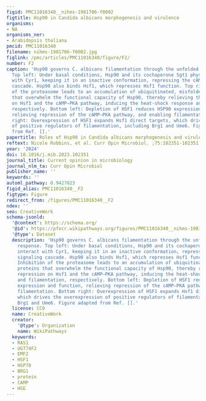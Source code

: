 ```yaml
---
figid: PMC11016340__nihms-1981706-f0002
figtitle: Hsp90 in Candida albicans morphogenesis and virulence
organisms:
- NA
organisms_ner:
- Arabidopsis thaliana
pmcid: PMC11016340
filename: nihms-1981706-f0002.jpg
figlink: /pmc/articles/PMC11016340/figure/F2/
number: F2
caption: 'Hsp90 governs C. albicans filamentation through the unfolded protein response.
  Top left: Under basal conditions, Hsp90 and its cochaperone Sgt1 physically interact
  with Cyr1, keeping it in an inactive conformation, repressing the cAMP–PKA signaling
  cascade. Hsp90 also binds Hsf1, which represses Hsf1 function. Top right: Inhibition
  of the proteasome leads to an accumulation of ubiquitinated, misfolded proteins
  that overwhelm the functional capacity of Hsp90, thereby relieving the repression
  on Hsf1 and the cAMP–PKA pathway, inducing the heat-shock response and filamentation,
  respectively. Bottom left: Depletion of HSF1 reduces HSP90 expression and function,
  relieving repression of the cAMP–PKA pathway, and enabling filamentation. Bottom
  right: Overexpression of HSF1 expands Hsf1 direct targets, which drives the overexpression
  of positive regulators of filamentation, including Brg1 and Ume6. Figure adapted
  from Ref. [].'
papertitle: Roles of Hsp90 in Candida albicans morphogenesis and virulence.
reftext: Nicole Robbins, et al. Curr Opin Microbiol. ;75:102351-102351.
year: '2024'
doi: 10.1016/j.mib.2023.102351
journal_title: Current opinion in microbiology
journal_nlm_ta: Curr Opin Microbiol
publisher_name: ''
keywords: ''
automl_pathway: 0.9427023
figid_alias: PMC11016340__F2
figtype: Figure
redirect_from: /figures/PMC11016340__F2
ndex: ''
seo: CreativeWork
schema-jsonld:
  '@context': https://schema.org/
  '@id': https://pfocr.wikipathways.org/figures/PMC11016340__nihms-1981706-f0002.html
  '@type': Dataset
  description: 'Hsp90 governs C. albicans filamentation through the unfolded protein
    response. Top left: Under basal conditions, Hsp90 and its cochaperone Sgt1 physically
    interact with Cyr1, keeping it in an inactive conformation, repressing the cAMP–PKA
    signaling cascade. Hsp90 also binds Hsf1, which represses Hsf1 function. Top right:
    Inhibition of the proteasome leads to an accumulation of ubiquitinated, misfolded
    proteins that overwhelm the functional capacity of Hsp90, thereby relieving the
    repression on Hsf1 and the cAMP–PKA pathway, inducing the heat-shock response
    and filamentation, respectively. Bottom left: Depletion of HSF1 reduces HSP90
    expression and function, relieving repression of the cAMP–PKA pathway, and enabling
    filamentation. Bottom right: Overexpression of HSF1 expands Hsf1 direct targets,
    which drives the overexpression of positive regulators of filamentation, including
    Brg1 and Ume6. Figure adapted from Ref. [].'
  license: CC0
  name: CreativeWork
  creator:
    '@type': Organization
    name: WikiPathways
  keywords:
  - RAS1
  - UGT74F2
  - EMF2
  - HSF1
  - HSP70
  - BRG1
  - protein
  - CAMP
  - HSE
---
```

